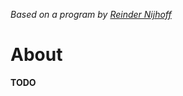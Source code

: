 *Based on a program by [Reinder Nijhoff](https://turtletoy.net/turtle/70e2e00c6f)*

# About
__TODO__
